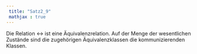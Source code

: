 ```yaml
---
 title: "Satz2_9"
 mathjax : true
---
```

Die Relation $\leftrightarrow$ ist eine Äquivalenzrelation. Auf der
Menge der wesentlichen Zustände sind die zugehörigen Äquivalenzklassen
die kommunizierenden Klassen.
